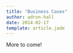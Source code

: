 ```yaml
---
title: "Business Cases"
author: adron-hall
date: 2014-02-17
template: article.jade
---
```


More to come!